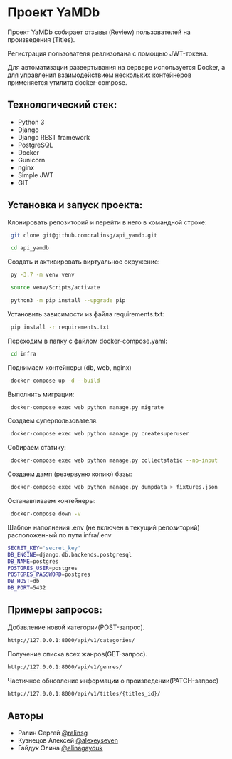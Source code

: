 
# Проект YaMDb

Проект YaMDb собирает отзывы (Review) пользователей на произведения (Titles).

Регистрация пользователя реализована с помощью JWT-токена. 

Для автоматизации развертывания на сервере используется Docker, а для управления взаимодействием нескольких контейнеров применяется утилита docker-compose.

## Технологический стек:

- Python 3
- Django
- Django REST framework
- PostgreSQL
- Docker
- Gunicorn
- nginx
- Simple JWT
- GIT

## Установка и запуск проекта:

Клонировать репозиторий и перейти в него в командной строке:

``` bash
 git clone git@github.com:ralinsg/api_yamdb.git
```

``` bash
 cd api_yamdb
```

Cоздать и активировать виртуальное окружение:

``` bash
 py -3.7 -m venv venv
```

``` bash
 source venv/Scripts/activate
```

``` bash
 python3 -m pip install --upgrade pip
```

Установить зависимости из файла requirements.txt:

``` bash
 pip install -r requirements.txt
```

Переходим в папку с файлом docker-compose.yaml:

``` bash
 cd infra
```

Поднимаем контейнеры (db, web, nginx)

``` bash
 docker-compose up -d --build
```

Выполнить миграции:

``` bash
 docker-compose exec web python manage.py migrate
```

Создаем суперпользователя:

``` bash
 docker-compose exec web python manage.py createsuperuser
```

Собираем статику:

``` bash
 docker-compose exec web python manage.py collectstatic --no-input
```

Создаем дамп (резервуню копию) базы:

``` bash
 docker-compose exec web python manage.py dumpdata > fixtures.json
```

Останавливаем контейнеры:

``` bash
 docker-compose down -v
```

Шаблон наполнения .env (не включен в текущий репозиторий) расположенный по пути infra/.env

``` bash
SECRET_KEY='secret_key'
DB_ENGINE=django.db.backends.postgresql
DB_NAME=postgres
POSTGRES_USER=postgres
POSTGRES_PASSWORD=postgres
DB_HOST=db
DB_PORT=5432
```

    
## Примеры запросов:

Добавление новой категории(POST-запрос).

```bash
http://127.0.0.1:8000/api/v1/categories/
```

Получение списка всех жанров(GET-запрос).

```bash
http://127.0.0.1:8000/api/v1/genres/
```

Частичное обновление информации о произведении(PATCH-запрос)
 
 ```bash
http://127.0.0.1:8000/api/v1/titles/{titles_id}/
```

## Авторы

- Ралин Сергей [@ralinsg](https://github.com/ralinsg)
- Кузнецов Алексей [@alexeyseven](https://github.com/Alexeyseven)
- Гайдук Элина [@elinagayduk](https://github.com/elinagayduk)
